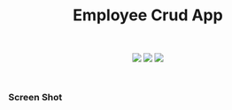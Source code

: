 <h1 align="center"><b>Employee Crud App</b></h1>

<br />  

<p align="center">
<img align="center" src="https://img.icons8.com/color/48/000000/angularjs.png"/>
<img align="center" src="https://i.imgur.com/t1LI2Zy.png"/> 
<img align="center" src="https://img.icons8.com/color/48/000000/bootstrap.png"/>
</p>

<br/>


<h3>Screen Shot</h3>
<img src"https://i.imgur.com/vZ6pH0G.jpg" />
